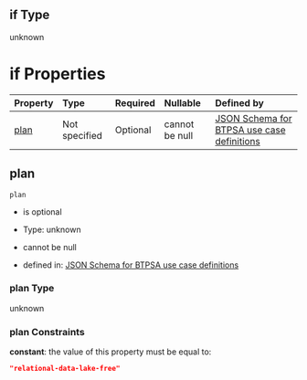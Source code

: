 ## if Type

unknown

# if Properties

| Property      | Type          | Required | Nullable       | Defined by                                                                                                                                                                                                                                  |
| :------------ | :------------ | :------- | :------------- | :------------------------------------------------------------------------------------------------------------------------------------------------------------------------------------------------------------------------------------------ |
| [plan](#plan) | Not specified | Optional | cannot be null | [JSON Schema for BTPSA use case definitions](btpsa-usecase-properties-services-items-allof-1-then-allof-42-then-allof-7-if-properties-plan.md "undefined#/properties/services/items/allOf/1/then/allOf/42/then/allOf/7/if/properties/plan") |

## plan



`plan`

*   is optional

*   Type: unknown

*   cannot be null

*   defined in: [JSON Schema for BTPSA use case definitions](btpsa-usecase-properties-services-items-allof-1-then-allof-42-then-allof-7-if-properties-plan.md "undefined#/properties/services/items/allOf/1/then/allOf/42/then/allOf/7/if/properties/plan")

### plan Type

unknown

### plan Constraints

**constant**: the value of this property must be equal to:

```json
"relational-data-lake-free"
```
